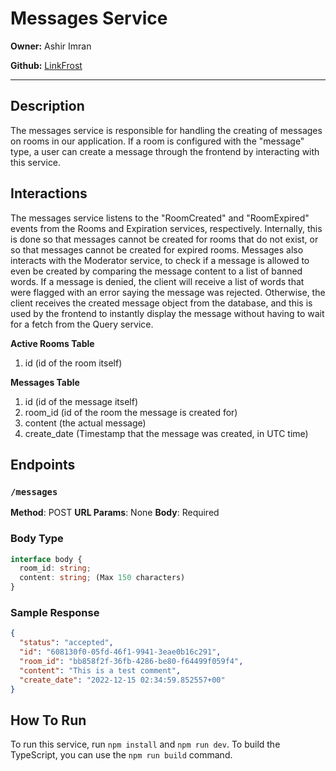 # Messages Service

**Owner:** Ashir Imran

**Github:** [LinkFrost](https://github.com/LinkFrost)

---

## Description

The messages service is responsible for handling the creating of messages on rooms in our application. If a room is configured with the "message" type, a user can create a message through the frontend by interacting with this service.

## Interactions

The messages service listens to the "RoomCreated" and "RoomExpired" events from the Rooms and Expiration services, respectively. Internally, this is done so that messages cannot be created for rooms that do not exist, or so that messages cannot be created for expired rooms. Messages also interacts with the Moderator service, to check if a message is allowed to even be created by comparing the message content to a list of banned words. If a message is denied, the client will receive a list of words that were flagged with an error saying the message was rejected. Otherwise, the client receives the created message object from the database, and this is used by the frontend to instantly display the message without having to wait for a fetch from the Query service.

**Active Rooms Table**

1. id (id of the room itself)

**Messages Table**

1. id (id of the message itself)
2. room_id (id of the room the message is created for)
3. content (the actual message)
4. create_date (Timestamp that the message was created, in UTC time)

## Endpoints

### `/messages`

**Method**: POST
**URL Params**: None
**Body**: Required

### Body Type

```typescript
interface body {
  room_id: string;
  content: string; (Max 150 characters)
}
```

### Sample Response

```JSON
{
  "status": "accepted",
  "id": "608130f0-05fd-46f1-9941-3eae0b16c291",
  "room_id": "bb858f2f-36fb-4286-be80-f64499f059f4",
  "content": "This is a test comment",
  "create_date": "2022-12-15 02:34:59.852557+00"
}
```

## How To Run

To run this service, run `npm install` and `npm run dev`. To build the TypeScript, you can use the `npm run build` command.
